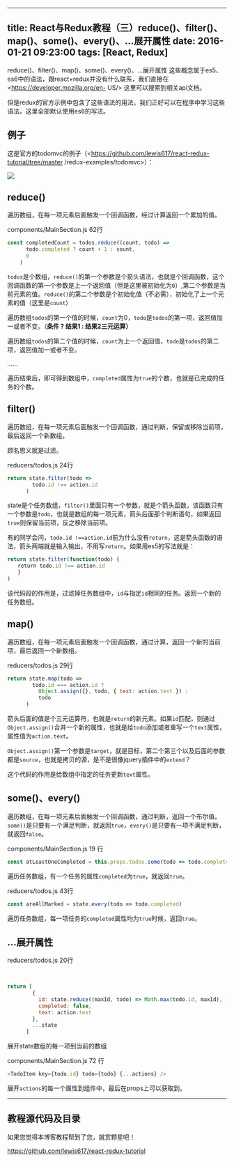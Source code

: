 
---
title: React与Redux教程（三）reduce()、filter()、map()、some()、every()、...展开属性
date: 2016-01-21 09:23:00
tags: [React, Redux]
---

reduce()、filter()、map()、some()、every()、...展开属性
这些概念属于es5、es6中的语法，跟react+redux并没有什么联系，我们直接在<https://developer.mozilla.org/en-
US/> 这里可以搜索到相关api文档。

但是redux的官方示例中包含了这些语法的用法，我们正好可以在程序中学习这些语法。这里全部默认使用es6的写法。

## 例子

这是官方的todomvc的例子（<https://github.com/lewis617/react-redux-tutorial/tree/master
/redux-examples/todomvc>）：

![](https://ws1.sinaimg.cn/large/83900b4egw1f9xtk41cryj208h04zt8o.jpg)

## reduce()

遍历数组，在每一项元素后面触发一个回调函数，经过计算返回一个累加的值。

components/MainSection.js 62行

```js 
const completedCount = todos.reduce((count, todo) =>
      todo.completed ? count + 1 : count,
      0
    )
```

`todos`是个数组，`reduce()`的第一个参数是个箭头语法，也就是个回调函数，这个回调函数的第一个参数是上一个返回值（但是这里被初始化为`0`）,第二个参数是当前元素的值。`reduce()`的第二个参数是个初始化值（不必需），初始化了上一个元素的值（这里是`count`）

遍历数组`todos`的第一个值的时候，`count`为0，`todo`是`todos`的第一项，返回值加一或者不变。（**条件 ? 结果1 : 结果2三元运算）**

遍历数组`todos`的第二个值的时候，`count`为上一个返回值，`todo`是`todos`的第二项，返回值加一或者不变。

……

遍历结束后，即可得到数组中，`completed`属性为`true`的个数，也就是已完成的任务的个数。

## filter()

遍历数组，在每一项元素后面触发一个回调函数，通过判断，保留或移除当前项，最后返回一个新数组。

顾名思义就是过滤。

reducers/todos.js 24行

```js
return state.filter(todo =>
        todo.id !== action.id
      )
```

state是个任务数组，`filter()`里面只有一个参数，就是个箭头函数，该函数只有一个参数是`todo`，也就是数组的每一项元素，箭头后面那个判断语句，如果返回`true`则保留当前项，反之移除当前项。

有的同学会问，`todo.id !==action.id`前为什么没有`return`，这是箭头函数的语法，箭头两端就是输入输出，不用写`return`。如果用es5的写法就是：

```js
return state.filter(function(todo) {  
　　return todo.id !== action.id  
　　}  
)
```
该代码段的作用是，过滤掉任务数组中，`id`与指定`id`相同的任务。返回一个新的任务数组。

## map()

遍历数组，在每一项元素后面触发一个回调函数，通过计算，返回一个新的当前项，最后返回一个新数组。

reducers/todos.js 29行

```js
return state.map(todo =>
        todo.id === action.id ?
          Object.assign({}, todo, { text: action.text }) :
          todo
      )
```

箭头后面的值是个三元运算符，也就是`return`的新元素。如果`id`匹配，则通过`Object.assign()`合并一个新的属性，也就是给`todo`添加或者重写一个`text`属性，属性值为`action.text`。

`Object.assign()`第一个参数是`target`，就是目标，第二个第三个以及后面的参数都是`source`，也就是拷贝的源，是不是很像jquery插件中的`extend`？

这个代码的作用是给数组中指定的任务更新`text`属性。

## some()、every()

遍历数组，在每一项元素后面触发一个回调函数，通过判断，返回一个布尔值。`some()`是只要有一个满足判断，就返回`true`，`every()`是只要有一项不满足判断，就返回`false`。

components/MainSection.js  19 行

```js
const atLeastOneCompleted = this.props.todos.some(todo => todo.completed)
```
遍历任务数组，有一个任务的属性`completed`为`true`，就返回`true`。

reducers/todos.js 43行

```js
const areAllMarked = state.every(todo => todo.completed)
```
遍历任务数组，每一项任务的`completed`属性均为`true`时候，返回`true`。

## ...展开属性

reducers/todos.js 20行

```js
    
    
return [
        {
          id: state.reduce((maxId, todo) => Math.max(todo.id, maxId), -1) + 1,
          completed: false,
          text: action.text
        }, 
        ...state
      ]
```

展开state数组的每一项到当前的数组

components/MainSection.js  72 行

```js
<TodoItem key={todo.id} todo={todo} {...actions} />
```

展开`actions`的每一个属性到组件中，最后在props上可以获取到。

* * *

## 教程源代码及目录

如果您觉得本博客教程帮到了您，就赏颗星吧！

https://github.com/lewis617/react-redux-tutorial



